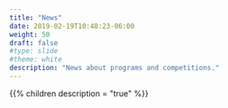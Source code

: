 ```yaml
---
title: "News"
date: 2019-02-19T10:48:23-06:00
weight: 50
draft: false
#type: slide
#theme: white
description: "News about programs and competitions."
---
```


{{% children description = "true" %}}

